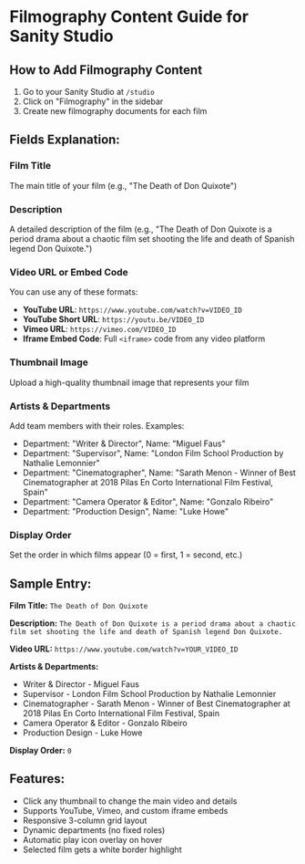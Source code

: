 # Filmography Content Guide for Sanity Studio

## How to Add Filmography Content

1. Go to your Sanity Studio at `/studio`
2. Click on "Filmography" in the sidebar
3. Create new filmography documents for each film

## Fields Explanation:

### Film Title
The main title of your film (e.g., "The Death of Don Quixote")

### Description
A detailed description of the film (e.g., "The Death of Don Quixote is a period drama about a chaotic film set shooting the life and death of Spanish legend Don Quixote.")

### Video URL or Embed Code
You can use any of these formats:
- **YouTube URL**: `https://www.youtube.com/watch?v=VIDEO_ID`
- **YouTube Short URL**: `https://youtu.be/VIDEO_ID`
- **Vimeo URL**: `https://vimeo.com/VIDEO_ID`
- **Iframe Embed Code**: Full `<iframe>` code from any video platform

### Thumbnail Image
Upload a high-quality thumbnail image that represents your film

### Artists & Departments
Add team members with their roles. Examples:
- Department: "Writer & Director", Name: "Miguel Faus"
- Department: "Supervisor", Name: "London Film School Production by Nathalie Lemonnier"
- Department: "Cinematographer", Name: "Sarath Menon - Winner of Best Cinematographer at 2018 Pilas En Corto International Film Festival, Spain"
- Department: "Camera Operator & Editor", Name: "Gonzalo Ribeiro"
- Department: "Production Design", Name: "Luke Howe"

### Display Order
Set the order in which films appear (0 = first, 1 = second, etc.)

## Sample Entry:

**Film Title:** `The Death of Don Quixote`

**Description:** `The Death of Don Quixote is a period drama about a chaotic film set shooting the life and death of Spanish legend Don Quixote.`

**Video URL:** `https://www.youtube.com/watch?v=YOUR_VIDEO_ID`

**Artists & Departments:**
- Writer & Director - Miguel Faus
- Supervisor - London Film School Production by Nathalie Lemonnier
- Cinematographer - Sarath Menon - Winner of Best Cinematographer at 2018 Pilas En Corto International Film Festival, Spain
- Camera Operator & Editor - Gonzalo Ribeiro
- Production Design - Luke Howe

**Display Order:** `0`

## Features:
- Click any thumbnail to change the main video and details
- Supports YouTube, Vimeo, and custom iframe embeds
- Responsive 3-column grid layout
- Dynamic departments (no fixed roles)
- Automatic play icon overlay on hover
- Selected film gets a white border highlight